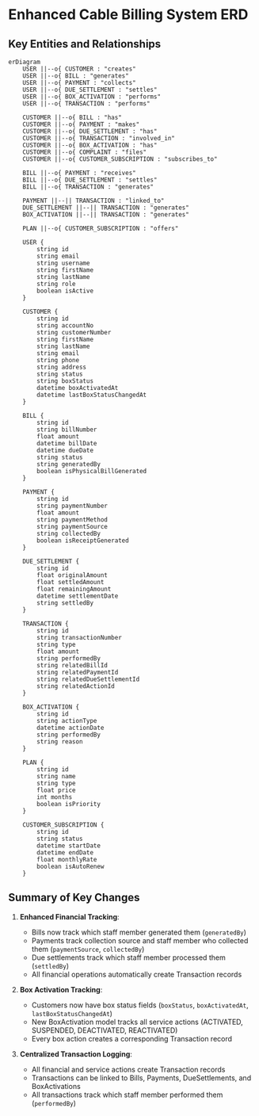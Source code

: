 # Enhanced Cable Billing System ERD

## Key Entities and Relationships

```mermaid
erDiagram
    USER ||--o{ CUSTOMER : "creates"
    USER ||--o{ BILL : "generates"
    USER ||--o{ PAYMENT : "collects"
    USER ||--o{ DUE_SETTLEMENT : "settles"
    USER ||--o{ BOX_ACTIVATION : "performs"
    USER ||--o{ TRANSACTION : "performs"
    
    CUSTOMER ||--o{ BILL : "has"
    CUSTOMER ||--o{ PAYMENT : "makes"
    CUSTOMER ||--o{ DUE_SETTLEMENT : "has"
    CUSTOMER ||--o{ TRANSACTION : "involved_in"
    CUSTOMER ||--o{ BOX_ACTIVATION : "has"
    CUSTOMER ||--o{ COMPLAINT : "files"
    CUSTOMER ||--o{ CUSTOMER_SUBSCRIPTION : "subscribes_to"
    
    BILL ||--o{ PAYMENT : "receives"
    BILL ||--o{ DUE_SETTLEMENT : "settles"
    BILL ||--o{ TRANSACTION : "generates"
    
    PAYMENT ||--|| TRANSACTION : "linked_to"
    DUE_SETTLEMENT ||--|| TRANSACTION : "generates"
    BOX_ACTIVATION ||--|| TRANSACTION : "generates"
    
    PLAN ||--o{ CUSTOMER_SUBSCRIPTION : "offers"
    
    USER {
        string id
        string email
        string username
        string firstName
        string lastName
        string role
        boolean isActive
    }
    
    CUSTOMER {
        string id
        string accountNo
        string customerNumber
        string firstName
        string lastName
        string email
        string phone
        string address
        string status
        string boxStatus
        datetime boxActivatedAt
        datetime lastBoxStatusChangedAt
    }
    
    BILL {
        string id
        string billNumber
        float amount
        datetime billDate
        datetime dueDate
        string status
        string generatedBy
        boolean isPhysicalBillGenerated
    }
    
    PAYMENT {
        string id
        string paymentNumber
        float amount
        string paymentMethod
        string paymentSource
        string collectedBy
        boolean isReceiptGenerated
    }
    
    DUE_SETTLEMENT {
        string id
        float originalAmount
        float settledAmount
        float remainingAmount
        datetime settlementDate
        string settledBy
    }
    
    TRANSACTION {
        string id
        string transactionNumber
        string type
        float amount
        string performedBy
        string relatedBillId
        string relatedPaymentId
        string relatedDueSettlementId
        string relatedActionId
    }
    
    BOX_ACTIVATION {
        string id
        string actionType
        datetime actionDate
        string performedBy
        string reason
    }
    
    PLAN {
        string id
        string name
        string type
        float price
        int months
        boolean isPriority
    }
    
    CUSTOMER_SUBSCRIPTION {
        string id
        string status
        datetime startDate
        datetime endDate
        float monthlyRate
        boolean isAutoRenew
    }
```

## Summary of Key Changes

1. **Enhanced Financial Tracking**:
   - Bills now track which staff member generated them (`generatedBy`)
   - Payments track collection source and staff member who collected them (`paymentSource`, `collectedBy`)
   - Due settlements track which staff member processed them (`settledBy`)
   - All financial operations automatically create Transaction records

2. **Box Activation Tracking**:
   - Customers now have box status fields (`boxStatus`, `boxActivatedAt`, `lastBoxStatusChangedAt`)
   - New BoxActivation model tracks all service actions (ACTIVATED, SUSPENDED, DEACTIVATED, REACTIVATED)
   - Every box action creates a corresponding Transaction record

3. **Centralized Transaction Logging**:
   - All financial and service actions create Transaction records
   - Transactions can be linked to Bills, Payments, DueSettlements, and BoxActivations
   - All transactions track which staff member performed them (`performedBy`)